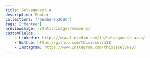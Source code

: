 ```yaml
---
title: Selvaganesh A
description: Member
collections: ["members>2026"]
tags: ["Mentee"]
previewimage: /static/images/members/
customFields:
    - Linkedin: https://www.linkedin.com/in/selvaganesh-arun/
    - Github: https://github.com/thisisselva18
    - Instagram: https://www.instagram.com/thisisselva18/
---
```

